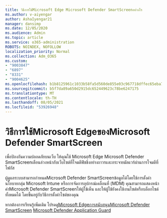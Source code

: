 ```yaml
---
title: วิธีการใช้Microsoft Edge Microsoft Defender SmartScreenอย่างไร
ms.author: v-aiyengar
author: AshaIyengar21
manager: dansimp
ms.date: 12/05/2020
ms.audience: Admin
ms.topic: article
ms.service: o365-administration
ROBOTS: NOINDEX, NOFOLLOW
localization_priority: Normal
ms.collection: Adm_O365
ms.custom:
- "9003847"
- "6897"
- "8331"
- "9004625"
ms.openlocfilehash: b1b8125961c1033b58fa5d560de855e03c967718dffec65eba7ac59a66cd3f6e
ms.sourcegitcommit: b5f7da89a650d2915dc652449623c78be6247175
ms.translationtype: MT
ms.contentlocale: th-TH
ms.lasthandoff: 08/05/2021
ms.locfileid: "53926948"
---
```

# <a name="how-microsoft-edge-uses-microsoft-defender-smartscreen"></a>วิธีการใช้Microsoft EdgeของMicrosoft Defender SmartScreen

เพื่อป้องกันความปลอดภัยบนเว็บ ให้คุณใช้ Microsoft Edge Microsoft Defender SmartScreenเตือนล่วงหน้ากับเว็บไซต์ที่โจมตีฟิชชิ่งอย่างถาวรและกระจายมัลแวร์ผ่านการโจมตีที่โฟกัส

ผู้ดูแลระบบสามารถกําหนดMicrosoft Defender SmartScreenข้อมูลได้โดยใช้การตั้งค่านโยบายกลุ่ม Microsoft Intune หรือการจัดการอุปกรณ์เคลื่อนที่ (MDM) คุณสามารถแสดงหน้าคําMicrosoft Defender SmartScreenให้ผู้ใช้เห็น และให้ผู้ใช้ยังคงใช้งานไซต์หรือบล็อกไซต์ทั้งหมดได้ โดยขึ้นอยู่กับวิธีการตั้งค่าไซต์ของคุณ

หากต้องการเรียนรู้เพิ่มเติม โปรดดู[Microsoft EdgeการสนับสนุนMicrosoft Defender SmartScreen](https://go.microsoft.com/fwlink/?linkid=2133081) [Microsoft Defender Application Guard](https://go.microsoft.com/fwlink/?linkid=2132839)